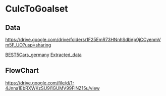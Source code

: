 # CulcToGoalset

## Data
https://drive.google.com/drive/folders/1F25EmR73HNnhSdbVp0jCCyenmVm5F_UO?usp=sharing

[BEST5Cars_germany](https://drive.google.com/file/d/1jJN30UYRVMkKLPNyoSrhrQnpL51ALcms/view?usp=sharing)
[Extracted_data](https://drive.google.com/file/d/1d2iec1CPz-s5WyP1WrGVXZjcCjccTp8y/view?usp=sharing)

## FlowChart
https://drive.google.com/file/d/1-4Jnna1EbRXWKzSU9l1GUMV99FiNZ15u/view

